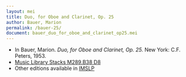 ```yaml
---
layout: mei
title: Duo, for Oboe and Clarinet, Op. 25
author: Bauer, Marion
permalink: /bauer-25/
document: bauer_duo_for_oboe_and_clarinet_op25.mei  
---
```


- In Bauer, Marion. *Duo, for Oboe and Clarinet, Op. 25.* New York: C.F. Peters, 1953.
- <a href="https://tufts-primo.hosted.exlibrisgroup.com/permalink/f/bnf7qa/01TUN_ALMA21107892370003851">Music Library Stacks M289.B38 D8</a>
- Other editions available in <a href="https://imslp.org/wiki/Duo_for_Oboe_and_Clarinet%2C_Op.25_(Bauer%2C_Marion)" target="_blank">IMSLP</a>
